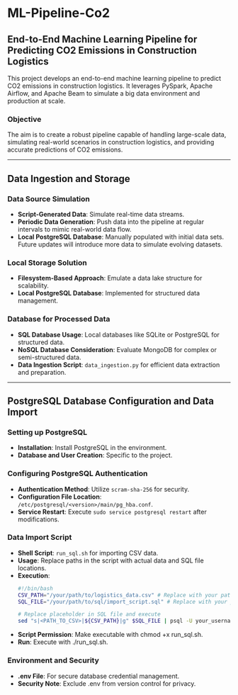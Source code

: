# ML-Pipeline-Co2
## End-to-End Machine Learning Pipeline for Predicting CO2 Emissions in Construction Logistics

This project develops an end-to-end machine learning pipeline to predict CO2 emissions in construction logistics. It leverages PySpark, Apache Airflow, and Apache Beam to simulate a big data environment and production at scale.

### Objective
The aim is to create a robust pipeline capable of handling large-scale data, simulating real-world scenarios in construction logistics, and providing accurate predictions of CO2 emissions.

---

## Data Ingestion and Storage

### Data Source Simulation
- **Script-Generated Data**: Simulate real-time data streams.
- **Periodic Data Generation**: Push data into the pipeline at regular intervals to mimic real-world data flow.
- **Local PostgreSQL Database**: Manually populated with initial data sets. Future updates will introduce more data to simulate evolving datasets.

### Local Storage Solution
- **Filesystem-Based Approach**: Emulate a data lake structure for scalability.
- **Local PostgreSQL Database**: Implemented for structured data management.

### Database for Processed Data
- **SQL Database Usage**: Local databases like SQLite or PostgreSQL for structured data.
- **NoSQL Database Consideration**: Evaluate MongoDB for complex or semi-structured data.
- **Data Ingestion Script**: `data_ingestion.py` for efficient data extraction and preparation.

---

## PostgreSQL Database Configuration and Data Import

### Setting up PostgreSQL
- **Installation**: Install PostgreSQL in the environment.
- **Database and User Creation**: Specific to the project.

### Configuring PostgreSQL Authentication
- **Authentication Method**: Utilize `scram-sha-256` for security.
- **Configuration File Location**: `/etc/postgresql/<version>/main/pg_hba.conf`.
- **Service Restart**: Execute `sudo service postgresql restart` after modifications.

### Data Import Script
- **Shell Script**: `run_sql.sh` for importing CSV data.
- **Usage**: Replace paths in the script with actual data and SQL file locations.
- **Execution**:
   ```bash
   #!/bin/bash
   CSV_PATH="/your/path/to/logistics_data.csv" # Replace with your path
   SQL_FILE="/your/path/to/sql/import_script.sql" # Replace with your path

   # Replace placeholder in SQL file and execute
   sed "s|<PATH_TO_CSV>|${CSV_PATH}|g" $SQL_FILE | psql -U your_username -d your_database
- **Script Permission**: Make executable with chmod +x run_sql.sh.
- **Run**: Execute with ./run_sql.sh.

### Environment and Security
- **.env File**: For secure database credential management.
- **Security Note**: Exclude .env from version control for privacy.